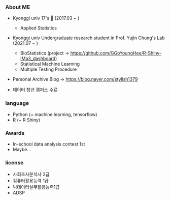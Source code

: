 ### About ME

- Kyonggi univ 17's 🏫 (2017.03 ~ )
	- Applied Statistics

- Kyonggi univ Undergraduate research student in Prof. Yujin Chung's Lab (2021.07 ~ )
	- BioStatistics (project -> https://github.com/GGoYoungHee/R-Shiny-IMa3_dashboard)
	- Statistical Machine Learning
	- Multiple Testing Procedure

- Personal Archive Blog -> https://blog.naver.com/stylish1379

- 데이터 청년 캠퍼스 수료

### language

- Python (+ machine learning, tensorflow)
- R (+ R Shiny)

### Awards

- In-school data analysis contest 1st
- Maybe...

### license

- 사회조사분석사 2급
- 컴퓨터활용능력 1급
- 빅데이터실무활용능력1급
- ADSP
